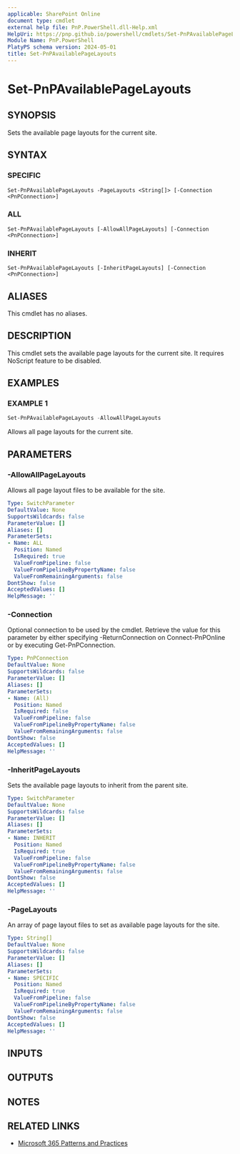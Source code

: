 ```yaml
---
applicable: SharePoint Online
document type: cmdlet
external help file: PnP.PowerShell.dll-Help.xml
HelpUri: https://pnp.github.io/powershell/cmdlets/Set-PnPAvailablePageLayouts.html
Module Name: PnP.PowerShell
PlatyPS schema version: 2024-05-01
title: Set-PnPAvailablePageLayouts
---
```


# Set-PnPAvailablePageLayouts

## SYNOPSIS

Sets the available page layouts for the current site.

## SYNTAX

### SPECIFIC

```
Set-PnPAvailablePageLayouts -PageLayouts <String[]> [-Connection <PnPConnection>]
```

### ALL

```
Set-PnPAvailablePageLayouts [-AllowAllPageLayouts] [-Connection <PnPConnection>]
```

### INHERIT

```
Set-PnPAvailablePageLayouts [-InheritPageLayouts] [-Connection <PnPConnection>]
```

## ALIASES

This cmdlet has no aliases.

## DESCRIPTION

This cmdlet sets the available page layouts for the current site. It requires NoScript feature to be disabled.

## EXAMPLES

### EXAMPLE 1

```powershell
Set-PnPAvailablePageLayouts -AllowAllPageLayouts
```

Allows all page layouts for the current site.

## PARAMETERS

### -AllowAllPageLayouts

Allows all page layout files to be available for the site.

```yaml
Type: SwitchParameter
DefaultValue: None
SupportsWildcards: false
ParameterValue: []
Aliases: []
ParameterSets:
- Name: ALL
  Position: Named
  IsRequired: true
  ValueFromPipeline: false
  ValueFromPipelineByPropertyName: false
  ValueFromRemainingArguments: false
DontShow: false
AcceptedValues: []
HelpMessage: ''
```

### -Connection

Optional connection to be used by the cmdlet. Retrieve the value for this parameter by either specifying -ReturnConnection on Connect-PnPOnline or by executing Get-PnPConnection.

```yaml
Type: PnPConnection
DefaultValue: None
SupportsWildcards: false
ParameterValue: []
Aliases: []
ParameterSets:
- Name: (All)
  Position: Named
  IsRequired: false
  ValueFromPipeline: false
  ValueFromPipelineByPropertyName: false
  ValueFromRemainingArguments: false
DontShow: false
AcceptedValues: []
HelpMessage: ''
```

### -InheritPageLayouts

Sets the available page layouts to inherit from the parent site.

```yaml
Type: SwitchParameter
DefaultValue: None
SupportsWildcards: false
ParameterValue: []
Aliases: []
ParameterSets:
- Name: INHERIT
  Position: Named
  IsRequired: true
  ValueFromPipeline: false
  ValueFromPipelineByPropertyName: false
  ValueFromRemainingArguments: false
DontShow: false
AcceptedValues: []
HelpMessage: ''
```

### -PageLayouts

An array of page layout files to set as available page layouts for the site.

```yaml
Type: String[]
DefaultValue: None
SupportsWildcards: false
ParameterValue: []
Aliases: []
ParameterSets:
- Name: SPECIFIC
  Position: Named
  IsRequired: true
  ValueFromPipeline: false
  ValueFromPipelineByPropertyName: false
  ValueFromRemainingArguments: false
DontShow: false
AcceptedValues: []
HelpMessage: ''
```

## INPUTS

## OUTPUTS

## NOTES

## RELATED LINKS

- [Microsoft 365 Patterns and Practices](https://aka.ms/m365pnp)
